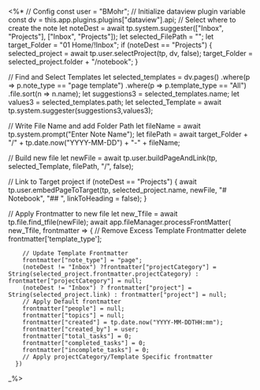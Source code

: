 <%*
// Config
const user = "BMohr";
// Initialize dataview plugin variable
const dv = this.app.plugins.plugins["dataview"].api;
// Select where to create the note
let noteDest = await tp.system.suggester(["Inbox", "Projects"], ["Inbox", "Projects"]);
let selected_FilePath = "";
let target_Folder = "01 Home/!Inbox";
if (noteDest == "Projects") {
selected_project = await tp.user.selectProject(tp, dv, false);
target_Folder = selected_project.folder + "/notebook";
} 

// Find and Select Templates
let selected_templates = dv.pages()
	.where(p => p.note_type == "page template")
	.where(p => p.template_type == "All")
	.file.sort(n => n.name);
let suggestions3 = selected_templates.name;
let values3 = selected_templates.path;
let selected_Template = await tp.system.suggester(suggestions3,values3);	

// Write File Name and add Folder Path
let fileName = await tp.system.prompt("Enter Note Name");
let filePath = await target_Folder + "/" + tp.date.now("YYYY-MM-DD") + "-" + fileName;

// Build new file
let newFile = await tp.user.buildPageAndLink(tp, selected_Template, filePath, "/", false); 

// Link to Target project
if (noteDest == "Projects") {
await tp.user.embedPageToTarget(tp, selected_project.name, newFile, "# Notebook", "## ", linkToHeading = false);
}

// Apply Frontmatter to new file
let new_Tfile = await tp.file.find_tfile(newFile);
await app.fileManager.processFrontMatter(
      new_Tfile,
      frontmatter => {
		// Remove Excess Template Frontmatter
		delete frontmatter['template_type'];

		// Update Template Frontmatter
		frontmatter["note_type"] = "page";
		(noteDest != "Inbox") ?frontmatter["projectCategory"] = String(selected_project.frontmatter.projectCategory) : frontmatter["projectCategory"] = null;
		(noteDest != "Inbox") ? frontmatter["project"] = String(selected_project.link) : frontmatter["project"] = null;
        // Apply Default frontmatter
		frontmatter["people"] = null;
        frontmatter["topics"] = null;
        frontmatter["created"] = tp.date.now("YYYY-MM-DDTHH:mm");
        frontmatter["created_by"] = user; 
        frontmatter["total_tasks"] = 0;
        frontmatter["completed_tasks"] = 0;
        frontmatter["incomplete_tasks"] = 0;
        // Apply projectCategory/Template Specific frontmatter
      })
_%>
